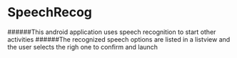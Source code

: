 # SpeechRecog
######This android application uses speech recognition to start other activities
######The recognized speech options are listed in a listview and the user selects the righ one to confirm and launch

